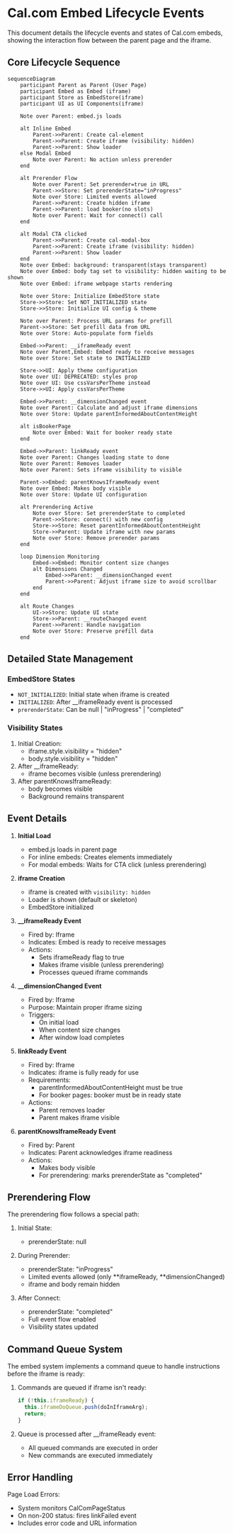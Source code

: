 # Cal.com Embed Lifecycle Events

This document details the lifecycle events and states of Cal.com embeds, showing the interaction flow between the parent page and the iframe.

## Core Lifecycle Sequence

```mermaid
sequenceDiagram
    participant Parent as Parent (User Page)
    participant Embed as Embed (iframe)
    participant Store as EmbedStore(iframe)
    participant UI as UI Components(iframe)

    Note over Parent: embed.js loads

    alt Inline Embed
        Parent->>Parent: Create cal-element
        Parent->>Parent: Create iframe (visibility: hidden)
        Parent->>Parent: Show loader
    else Modal Embed
        Note over Parent: No action unless prerender
    end

    alt Prerender Flow
        Note over Parent: Set prerender=true in URL
        Parent->>Store: Set prerenderState="inProgress"
        Note over Store: Limited events allowed
        Parent->>Parent: Create hidden iframe
        Parent->>Parent: load booker(no slots)
        Note over Parent: Wait for connect() call
    end

    alt Modal CTA clicked
        Parent->>Parent: Create cal-modal-box
        Parent->>Parent: Create iframe (visibility: hidden)
        Parent->>Parent: Show loader
    end
    Note over Embed: background: transparent(stays transparent)
    Note over Embed: body tag set to visibility: hidden waiting to be shown
    Note over Embed: iframe webpage starts rendering

    Note over Store: Initialize EmbedStore state
    Store->>Store: Set NOT_INITIALIZED state
    Store->>Store: Initialize UI config & theme

    Note over Parent: Process URL params for prefill
    Parent->>Store: Set prefill data from URL
    Note over Store: Auto-populate form fields

    Embed->>Parent: __iframeReady event
    Note over Parent,Embed: Embed ready to receive messages
    Note over Store: Set state to INITIALIZED

    Store->>UI: Apply theme configuration
    Note over UI: DEPRECATED: styles prop
    Note over UI: Use cssVarsPerTheme instead
    Store->>UI: Apply cssVarsPerTheme

    Embed->>Parent: __dimensionChanged event
    Note over Parent: Calculate and adjust iframe dimensions
    Note over Store: Update parentInformedAboutContentHeight

    alt isBookerPage
        Note over Embed: Wait for booker ready state
    end

    Embed->>Parent: linkReady event
    Note over Parent: Changes loading state to done
    Note over Parent: Removes loader
    Note over Parent: Sets iframe visibility to visible

    Parent->>Embed: parentKnowsIframeReady event
    Note over Embed: Makes body visible
    Note over Store: Update UI configuration

    alt Prerendering Active
        Note over Store: Set prerenderState to completed
        Parent->>Store: connect() with new config
        Store->>Store: Reset parentInformedAboutContentHeight
        Store->>Parent: Update iframe with new params
        Note over Store: Remove prerender params
    end

    loop Dimension Monitoring
        Embed->>Embed: Monitor content size changes
        alt Dimensions Changed
            Embed->>Parent: __dimensionChanged event
            Parent->>Parent: Adjust iframe size to avoid scrollbar
        end
    end

    alt Route Changes
        UI->>Store: Update UI state
        Store->>Parent: __routeChanged event
        Parent->>Parent: Handle navigation
        Note over Store: Preserve prefill data
    end
```

## Detailed State Management

### EmbedStore States

- `NOT_INITIALIZED`: Initial state when iframe is created
- `INITIALIZED`: After \_\_iframeReady event is processed
- `prerenderState`: Can be null | "inProgress" | "completed"

### Visibility States

1. Initial Creation:
   - iframe.style.visibility = "hidden"
   - body.style.visibility = "hidden"
2. After \_\_iframeReady:
   - iframe becomes visible (unless prerendering)
3. After parentKnowsIframeReady:
   - body becomes visible
   - Background remains transparent

## Event Details

1. **Initial Load**

   - embed.js loads in parent page
   - For inline embeds: Creates elements immediately
   - For modal embeds: Waits for CTA click (unless prerendering)

2. **iframe Creation**

   - iframe is created with `visibility: hidden`
   - Loader is shown (default or skeleton)
   - EmbedStore initialized

3. **\_\_iframeReady Event**

   - Fired by: Iframe
   - Indicates: Embed is ready to receive messages
   - Actions:
     - Sets iframeReady flag to true
     - Makes iframe visible (unless prerendering)
     - Processes queued iframe commands

4. **\_\_dimensionChanged Event**

   - Fired by: Iframe
   - Purpose: Maintain proper iframe sizing
   - Triggers:
     - On initial load
     - When content size changes
     - After window load completes

5. **linkReady Event**

   - Fired by: Iframe
   - Indicates: iframe is fully ready for use
   - Requirements:
     - parentInformedAboutContentHeight must be true
     - For booker pages: booker must be in ready state
   - Actions:
     - Parent removes loader
     - Parent makes iframe visible

6. **parentKnowsIframeReady Event**
   - Fired by: Parent
   - Indicates: Parent acknowledges iframe readiness
   - Actions:
     - Makes body visible
     - For prerendering: marks prerenderState as "completed"

## Prerendering Flow

The prerendering flow follows a special path:

1. Initial State:

   - prerenderState: null

2. During Prerender:

   - prerenderState: "inProgress"
   - Limited events allowed (only **iframeReady, **dimensionChanged)
   - iframe and body remain hidden

3. After Connect:
   - prerenderState: "completed"
   - Full event flow enabled
   - Visibility states updated

## Command Queue System

The embed system implements a command queue to handle instructions before the iframe is ready:

1. Commands are queued if iframe isn't ready:

   ```typescript
   if (!this.iframeReady) {
     this.iframeDoQueue.push(doInIframeArg);
     return;
   }
   ```

2. Queue is processed after \_\_iframeReady event:
   - All queued commands are executed in order
   - New commands are executed immediately

## Error Handling

Page Load Errors:

- System monitors CalComPageStatus
- On non-200 status: fires linkFailed event
- Includes error code and URL information
